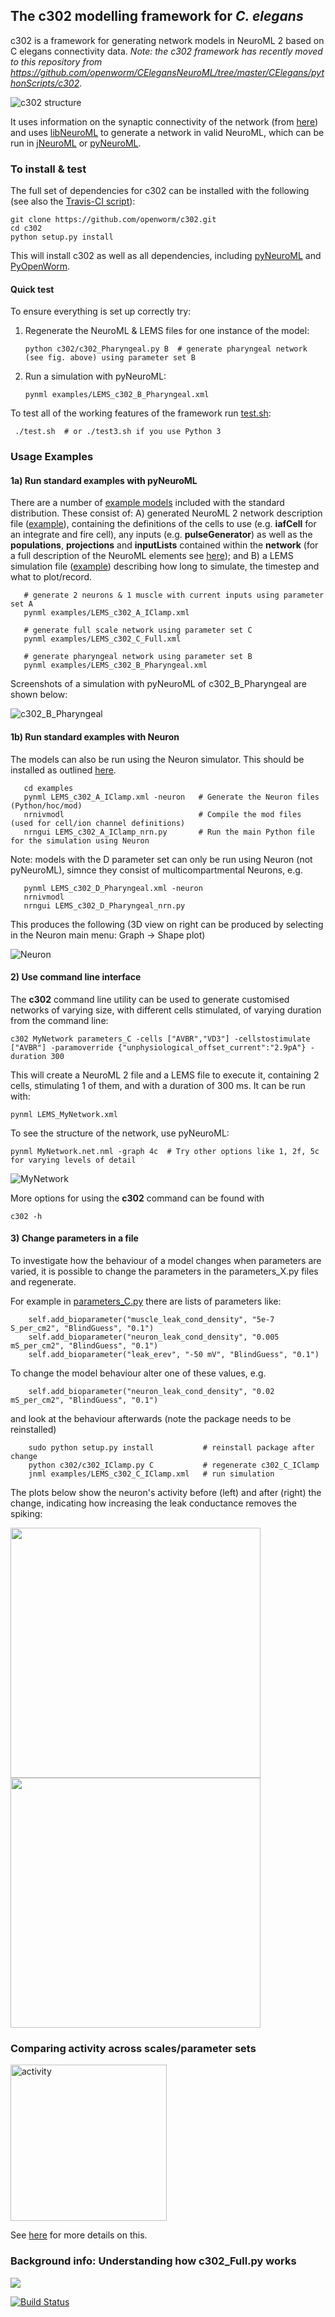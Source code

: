## The c302 modelling framework for *C. elegans*

c302 is a framework for generating network models in NeuroML 2 based on C elegans connectivity data. *Note: the c302 framework has recently moved to this repository from https://github.com/openworm/CElegansNeuroML/tree/master/CElegans/pythonScripts/c302*.

![c302 structure](https://raw.githubusercontent.com/openworm/CElegansNeuroML/master/CElegans/pythonScripts/c302/images/c302.png)

It uses information on the synaptic connectivity of the network (from
[here](https://github.com/openworm/c302/blob/master/c302/data/CElegansNeuronTables.xls)) and uses
[libNeuroML](https://github.com/NeuralEnsemble/libNeuroML) to generate
a network in valid NeuroML, which can be run in [jNeuroML](https://github.com/NeuroML/jNeuroML) or [pyNeuroML](https://github.com/NeuroML/pyNeuroML).


### To install & test

The full set of dependencies for c302 can be installed with the following (see also the [Travis-CI script](https://github.com/openworm/c302/blob/master/.travis.yml)):

    git clone https://github.com/openworm/c302.git
    cd c302
    python setup.py install

This will install c302 as well as all dependencies, including [pyNeuroML](https://github.com/NeuroML/pyNeuroML) 
and [PyOpenWorm](https://github.com/openworm/PyOpenWorm).


#### Quick test

To ensure everything is set up correctly try:

1) Regenerate the NeuroML & LEMS files for one instance of the model:

       python c302/c302_Pharyngeal.py B  # generate pharyngeal network (see fig. above) using parameter set B

2) Run a simulation with pyNeuroML:

       pynml examples/LEMS_c302_B_Pharyngeal.xml      

To test all of the working features of the framework run [test.sh](https://raw.githubusercontent.com/openworm/CElegansNeuroML/master/CElegans/pythonScripts/c302/test.sh):

     ./test.sh  # or ./test3.sh if you use Python 3


### Usage Examples

#### 1a) Run standard examples with pyNeuroML

There are a number of [example models](https://github.com/openworm/c302/tree/master/examples) included with the standard distribution. 
These consist of: A) generated NeuroML 2 network description file ([example](https://github.com/openworm/c302/blob/master/examples/c302_A_IClamp.net.nml)), 
containing the definitions of the cells to use (e.g. **iafCell** for an integrate and fire cell), any inputs (e.g. **pulseGenerator**) as well as the 
**populations**, **projections** and **inputLists** contained within the **network** (for a full description of the NeuroML elements see 
[here](https://www.neuroml.org/NeuroML2CoreTypes/Networks.html)); and B) a LEMS simulation file 
([example](https://github.com/openworm/c302/blob/master/examples/LEMS_c302_A_IClamp.xml)) describing how long to simulate, the timestep and what to plot/record.

       # generate 2 neurons & 1 muscle with current inputs using parameter set A
       pynml examples/LEMS_c302_A_IClamp.xml      

       # generate full scale network using parameter set C
       pynml examples/LEMS_c302_C_Full.xml    

       # generate pharyngeal network using parameter set B
       pynml examples/LEMS_c302_B_Pharyngeal.xml

Screenshots of a simulation with pyNeuroML of c302_B_Pharyngeal are shown below:

![c302_B_Pharyngeal](images/c302_B_Pharyngeal.png)

#### 1b) Run standard examples with Neuron

The models can also be run using the Neuron simulator. This should be installed as outlined [here](https://www.neuron.yale.edu/neuron/download). 

       cd examples
       pynml LEMS_c302_A_IClamp.xml -neuron   # Generate the Neuron files (Python/hoc/mod)
       nrnivmodl                              # Compile the mod files (used for cell/ion channel definitions)
       nrngui LEMS_c302_A_IClamp_nrn.py       # Run the main Python file for the simulation using Neuron

Note: models with the D parameter set can only be run using Neuron (not pyNeuroML), simnce they consist of multicompartmental Neurons, e.g.

       pynml LEMS_c302_D_Pharyngeal.xml -neuron  
       nrnivmodl                         
       nrngui LEMS_c302_D_Pharyngeal_nrn.py

This produces the following (3D view on right can be produced by selecting in the Neuron main menu: Graph -> Shape plot)

![Neuron](images/Neuron.png)


#### 2) Use command line interface

The **c302** command line utility can be used to generate customised networks of varying size, with different cells stimulated, of varying duration from the command line:

    c302 MyNetwork parameters_C -cells ["AVBR","VD3"] -cellstostimulate ["AVBR"] -paramoverride {"unphysiological_offset_current":"2.9pA"} -duration 300

This will create a NeuroML 2 file and a LEMS file to execute it, containing 2 cells, stimulating 1 of them, and with a duration of 300 ms. It can be run with:

    pynml LEMS_MyNetwork.xml 

To see the structure of the network, use pyNeuroML:

    pynml MyNetwork.net.nml -graph 4c  # Try other options like 1, 2f, 5c for varying levels of detail


![MyNetwork](images/MyNetwork.png)


More options for using the **c302** command can be found with

    c302 -h


#### 3) Change parameters in a file

To investigate how the behaviour of a model changes when parameters are varied, it is possible to change the parameters in the parameters_X.py files and regenerate.

For example in [parameters_C.py](https://github.com/openworm/c302/blob/master/c302/parameters_C.py) there are lists of parameters like:

        self.add_bioparameter("muscle_leak_cond_density", "5e-7 S_per_cm2", "BlindGuess", "0.1")
        self.add_bioparameter("neuron_leak_cond_density", "0.005 mS_per_cm2", "BlindGuess", "0.1")
        self.add_bioparameter("leak_erev", "-50 mV", "BlindGuess", "0.1")

To change the model behaviour alter one of these values, e.g. 

        self.add_bioparameter("neuron_leak_cond_density", "0.02 mS_per_cm2", "BlindGuess", "0.1")

and look at the behaviour afterwards (note the package needs to be reinstalled)

        sudo python setup.py install           # reinstall package after change
        python c302/c302_IClamp.py C           # regenerate c302_C_IClamp
        jnml examples/LEMS_c302_C_IClamp.xml   # run simulation

The plots below show the neuron's activity before (left) and after (right) the change, indicating how increasing the leak conductance removes the spiking:

<p><img src="images/changePre.png" width=400/> <img src="images/changePost.png" width=400/></p>
    

### Comparing activity across scales/parameter sets

<a href="https://github.com/openworm/c302/blob/master/examples/summary/README.md"><img src="https://raw.githubusercontent.com/openworm/c302/master/images/activity.png" alt="activity"  height="250"/></a>

See [here](https://github.com/openworm/c302/blob/master/examples/summary/README.md) for more details on this.

### Background info: Understanding how c302_Full.py works

<a href="https://docs.google.com/drawings/d/1urLRCe--ymaFTevRWp-etS06E9Rl82b627lC4RmUumI/edit?usp=sharing"><img src="https://docs.google.com/drawings/d/1urLRCe--ymaFTevRWp-etS06E9Rl82b627lC4RmUumI/pub?w=1307&amp;h=712"></a>


[![Build Status](https://travis-ci.org/openworm/c302.svg?branch=master)](https://travis-ci.org/openworm/c302)
